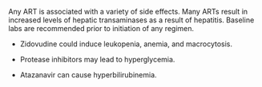 Any ART is associated with a variety of side effects. Many ARTs result in increased levels of hepatic transaminases as a result of hepatitis. Baseline labs are recommended prior to initiation of any regimen.

- Zidovudine could induce leukopenia, anemia, and macrocytosis.

- Protease inhibitors may lead to hyperglycemia.

- Atazanavir can cause hyperbilirubinemia.
